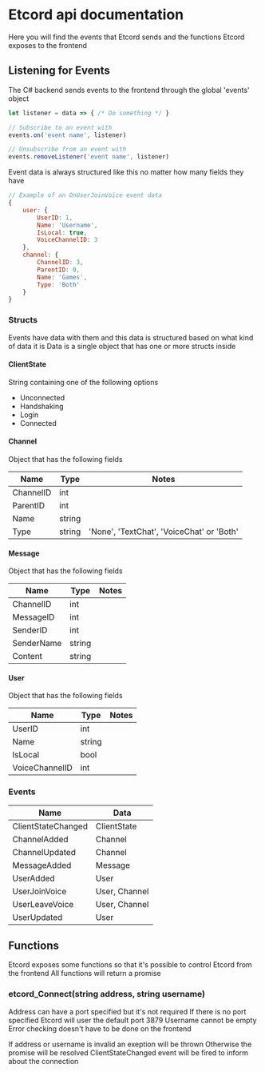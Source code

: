 # Etcord api documentation
Here you will find the events that Etcord sends and the functions Etcord exposes to the frontend



## Listening for Events
The C# backend sends events to the frontend through the global 'events' object

```js
let listener = data => { /* Do something */ }

// Subscribe to an event with
events.on('event name', listener)

// Unsubscribe from an event with
events.removeListener('event name', listener)
```

Event data is always structured like this no matter how many fields they have
```js
// Example of an OnUserJoinVoice event data
{
    user: {
        UserID: 1,
        Name: 'Username',
        IsLocal: true,
        VoiceChannelID: 3
    },
    channel: {
        ChannelID: 3,
        ParentID: 0,
        Name: 'Games',
        Type: 'Both'
    }
}
```



### Structs

Events have data with them and this data is structured based on what kind of data it is
Data is a single object that has one or more structs inside

#### ClientState

String containing one of the following options
- Unconnected
- Handshaking
- Login
- Connected

#### Channel

Object that has the following fields

| Name           | Type         | Notes                                     |
| -------------- | ------------ | ----------------------------------------- |
| ChannelID      | int          |                                           |
| ParentID       | int          |                                           |
| Name           | string       |                                           |
| Type           | string       | 'None', 'TextChat', 'VoiceChat' or 'Both' |

#### Message

Object that has the following fields

| Name           | Type         | Notes                                     |
| -------------- | ------------ | ----------------------------------------- |
| ChannelID      | int          |                                           |
| MessageID      | int          |                                           |
| SenderID       | int          |                                           |
| SenderName     | string       |                                           |
| Content        | string       |                                           |

#### User

Object that has the following fields

| Name           | Type         | Notes                                     |
| -------------- | ------------ | ----------------------------------------- |
| UserID         | int          |                                           |
| Name           | string       |                                           |
| IsLocal        | bool         |                                           |
| VoiceChannelID | int          |                                           |



### Events

| Name               | Data                  |
| ------------------ | --------------------- |
| ClientStateChanged | ClientState           |
| ChannelAdded       | Channel               |
| ChannelUpdated     | Channel               |
| MessageAdded       | Message               |
| UserAdded          | User                  |
| UserJoinVoice      | User, Channel         |
| UserLeaveVoice     | User, Channel         |
| UserUpdated        | User                  |



## Functions
Etcord exposes some functions so that it's possible to control Etcord from the frontend
All functions will return a promise

### etcord_Connect(string address, string username)
Address can have a port specified but it's not required
If there is no port specified Etcord will user the default port 3879
Username cannot be empty
Error checking doesn't have to be done on the frontend

If address or username is invalid an exeption will be thrown
Otherwise the promise will be resolved
ClientStateChanged event will be fired to inform about the connection

